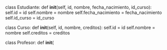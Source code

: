 class Estudiante:
    def __init__(self, id, nombre, fecha_nacimiento, id_curso):
        self.id = id
        self.nombre = nombre
        self.fecha_nacimiento = fecha_nacimiento
        self.id_curso = id_curso

class Curso:
    def __init__(self, id, nombre, creditos):
        self.id = id
        self.nombre = nombre
        self.creditos = creditos

class Profesor:
    def __init__(
